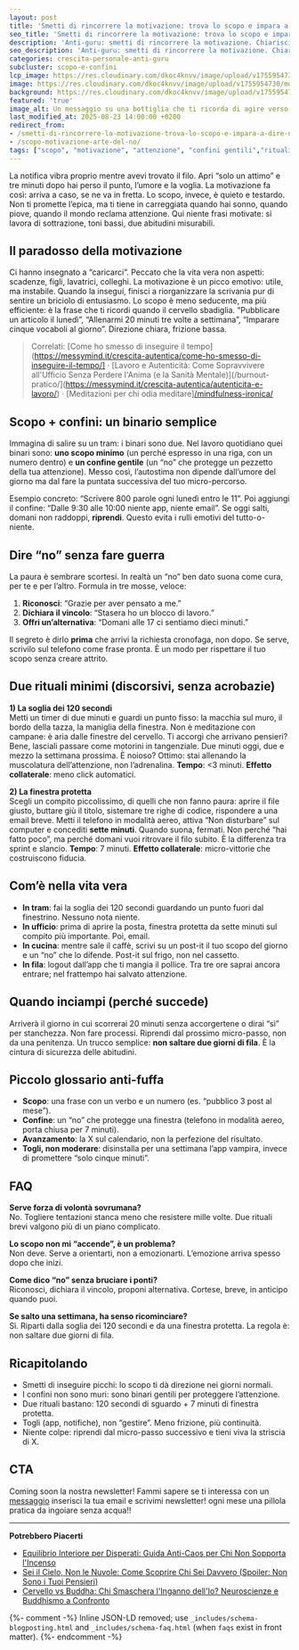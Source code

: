 ```yaml
---
layout: post
title: 'Smetti di rincorrere la motivazione: trova lo scopo e impara a dire no'
seo_title: 'Smetti di rincorrere la motivazione: trova lo scopo e impara a dire no'
description: 'Anti-guru: smetti di rincorrere la motivazione. Chiarisci lo scopo edifendilo con un "no" gentile + 2 rituali sotto i 10 minuti per proteggere la tua attenzione'
seo_description: 'Anti-guru: smetti di rincorrere la motivazione. Chiarisci lo scopo edifendilo con un "no" gentile + 2 rituali sotto i 10 minuti per proteggere la tua attenzione'
categories: crescita-personale-anti-guru
subcluster: scopo-e-confini
lcp_image: https://res.cloudinary.com/dkoc4knvv/image/upload/v1755954730/motivane_1600_cd7kp8.webp
image: https://res.cloudinary.com/dkoc4knvv/image/upload/v1755954730/motivane_1600_cd7kp8.webp
background: https://res.cloudinary.com/dkoc4knvv/image/upload/v1755954729/motivazione_600_u1bxps.webp
featured: 'true'
image_alt: Un messaggio su una bottiglia che ti ricorda di agire verso quello che vuoi e smettere solo che speri che accada senza fare niente
last_modified_at: 2025-08-23 14:00:00 +0200
redirect_from:
- /smetti-di-rincorrere-la-motivazione-trova-lo-scopo-e-impara-a-dire-no/
- /scopo-motivazione-arte-del-no/
tags: ["scopo", "motivazione", "attenzione", "confini gentili","rituali brevi", "digital detox", "togli non moderare"]
---
```

La notifica vibra proprio mentre avevi trovato il filo. Apri “solo un attimo” e tre minuti dopo hai perso il punto, l’umore e la voglia. La motivazione fa così: arriva a caso, se ne va in fretta. Lo scopo, invece, è quieto e testardo. Non ti promette l’epica, ma ti tiene in carreggiata quando hai sonno, quando piove, quando il mondo reclama attenzione. Qui niente frasi motivate: si lavora di sottrazione, toni bassi, due abitudini misurabili.

## Il paradosso della motivazione

Ci hanno insegnato a “caricarci”. Peccato che la vita vera non aspetti: scadenze, figli, lavatrici, colleghi. La motivazione è un picco emotivo: utile, ma instabile. Quando la insegui, finisci a riorganizzare la scrivania pur di sentire un briciolo di entusiasmo. Lo scopo è meno seducente, ma più efficiente: è la frase che ti ricordi quando il cervello sbadiglia. “Pubblicare un articolo il lunedì”, “Allenarmi 20 minuti tre volte a settimana”, “Imparare cinque vocaboli al giorno”. Direzione chiara, frizione bassa.

> Correlati: [Come ho smesso di inseguire il tempo](https://messymind.it/crescita-autentica/come-ho-smesso-di-inseguire-il-tempo/] · [Lavoro e Autenticità: Come Sopravvivere all'Ufficio Senza Perdere l'Anima (e la Sanità Mentale)](/burnout-pratico/](https://messymind.it/crescita-autentica/autenticita-e-lavoro/) · [Meditazioni per chi odia meditare][/mindfulness-ironica/](https://messymind.it/equlibrio-interiore/come-meditare-senza-sedersi-a-gambe-incrociate/)

## Scopo + confini: un binario semplice

Immagina di salire su un tram: i binari sono due. Nel lavoro quotidiano quei binari sono: **uno scopo minimo** (un perché espresso in una riga, con un numero dentro) e **un confine gentile** (un “no” che protegge un pezzetto della tua attenzione). Messo così, l’autostima non dipende dall’umore del giorno ma dal fare la puntata successiva del tuo micro-percorso.

Esempio concreto: “Scrivere 800 parole ogni lunedì entro le 11”. Poi aggiungi il confine: “Dalle 9:30 alle 10:00 niente app, niente email”. Se oggi salti, domani non raddoppi, **riprendi**. Questo evita i rulli emotivi del tutto-o-niente.

## Dire “no” senza fare guerra

La paura è sembrare scortesi. In realtà un “no” ben dato suona come cura, per te e per l’altro. Formula in tre mosse, veloce:

1. **Riconosci**: “Grazie per aver pensato a me.”
2. **Dichiara il vincolo**: “Stasera ho un blocco di lavoro.”
3. **Offri un’alternativa**: “Domani alle 17 ci sentiamo dieci minuti.”

Il segreto è dirlo **prima** che arrivi la richiesta cronofaga, non dopo. Se serve, scrivilo sul telefono come frase pronta. È un modo per rispettare il tuo scopo senza creare attrito.

## Due rituali minimi (discorsivi, senza acrobazie)

**1) La soglia dei 120 secondi**  
Metti un timer di due minuti e guardi un punto fisso: la macchia sul muro, il bordo della tazza, la maniglia della finestra. Non è meditazione con campane: è aria dalle finestre del cervello. Ti accorgi che arrivano pensieri? Bene, lasciali passare come motorini in tangenziale. Due minuti oggi, due e mezzo la settimana prossima. È noioso? Ottimo: stai allenando la muscolatura dell’attenzione, non l’adrenalina. **Tempo**: &lt;3 minuti. **Effetto collaterale**: meno click automatici.

**2) La finestra protetta**  
Scegli un compito piccolissimo, di quelli che non fanno paura: aprire il file giusto, buttare giù il titolo, sistemare tre righe di codice, rispondere a una email breve. Metti il telefono in modalità aereo, attiva “Non disturbare” sul computer e concediti **sette minuti**. Quando suona, fermati. Non perché “hai fatto poco”, ma perché domani vuoi ritrovare il filo subito. È la differenza tra sprint e slancio. **Tempo**: 7 minuti. **Effetto collaterale**: micro-vittorie che costruiscono fiducia.

## Com’è nella vita vera

- **In tram**: fai la soglia dei 120 secondi guardando un punto fuori dal finestrino. Nessuno nota niente.  
- **In ufficio**: prima di aprire la posta, finestra protetta da sette minuti sul compito più importante. Poi, email.  
- **In cucina**: mentre sale il caffè, scrivi su un post-it il tuo scopo del giorno e un “no” che lo difende. Post-it sul frigo, non nel cassetto.  
- **In fila**: logout dall’app che ti mangia il pollice. Tra tre ore saprai ancora entrare; nel frattempo hai salvato attenzione.

## Quando inciampi (perché succede)

Arriverà il giorno in cui scorrerai 20 minuti senza accorgertene o dirai “sì” per stanchezza. Non fare processi. Riprendi dal prossimo micro-passo, non da una penitenza. Un trucco semplice: **non saltare due giorni di fila**. È la cintura di sicurezza delle abitudini.

## Piccolo glossario anti-fuffa

- **Scopo**: una frase con un verbo e un numero (es. “pubblico 3 post al mese”).  
- **Confine**: un “no” che protegge una finestra (telefono in modalità aereo, porta chiusa per 7 minuti).  
- **Avanzamento**: la X sul calendario, non la perfezione del risultato.  
- **Togli, non moderare**: disinstalla per una settimana l’app vampira, invece di promettere “solo cinque minuti”.

## FAQ

**Serve forza di volontà sovrumana?**  
No. Togliere tentazioni stanca meno che resistere mille volte. Due rituali brevi valgono più di un piano complicato.

**Lo scopo non mi “accende”, è un problema?**  
Non deve. Serve a orientarti, non a emozionarti. L’emozione arriva spesso dopo che inizi.

**Come dico “no” senza bruciare i ponti?**  
Riconosci, dichiara il vincolo, proponi alternativa. Cortese, breve, in anticipo quando puoi.

**Se salto una settimana, ha senso ricominciare?**  
Sì. Riparti dalla soglia dei 120 secondi e da una finestra protetta. La regola è: non saltare due giorni di fila.

## Ricapitolando

- Smetti di inseguire picchi: lo scopo ti dà direzione nei giorni normali.  
- I confini non sono muri: sono binari gentili per proteggere l’attenzione.  
- Due rituali bastano: 120 secondi di sguardo + 7 minuti di finestra protetta.  
- Togli (app, notifiche), non “gestire”. Meno frizione, più continuità.  
- Niente colpe: riprendi dal micro-passo successivo e tieni viva la striscia di X.

## CTA
Coming soon la nostra newsletter! Fammi sapere se ti interessa con un [messaggio](https://messymind.it/contact/) inserisci la tua email e scrivimi newsletter! ogni mese una pillola pratica da ingoiare senza acqua!! 

---

**Potrebbero Piacerti**

- [Equilibrio Interiore per Disperati: Guida Anti-Caos per Chi Non Sopporta l'Incenso](https://messymind.it/equilibrio-interiore/equilibrio-interiore-guida-pratica/)
- [Sei il Cielo, Non le Nuvole: Come Scoprire Chi Sei Davvero (Spoiler: Non Sono i Tuoi Pensieri)](https://messymind.it/mindfulness/osservatore-e-osservato/)
- [Cervello vs Buddha: Chi Smaschera l'Inganno dell'Io? Neuroscienze e Buddhismo a Confronto](https://messymind.it/spiritualita-pratica/neuroscienze-e-buddismo/)

{%- comment -%} Inline JSON-LD removed; use `_includes/schema-blogposting.html` and `_includes/schema-faq.html` (when `faqs` exist in front matter).
{%- endcomment -%}






